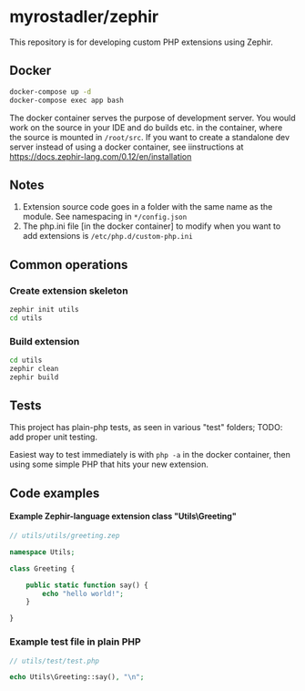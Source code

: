 # myrostadler/zephir

This repository is for developing custom PHP extensions using Zephir.

## Docker

```bash
docker-compose up -d
docker-compose exec app bash
```

The docker container serves the purpose of development server.
You would work on the source in your IDE and do builds etc. in the container, where the source is mounted in `/root/src`.
If you want to create a standalone dev server instead of using a docker container, see iinstructions at 
https://docs.zephir-lang.com/0.12/en/installation


## Notes

1. Extension source code goes in a folder with the same name as the module. See namespacing in `*/config.json`
1. The php.ini file [in the docker container] to modify when you want to add extensions is `/etc/php.d/custom-php.ini`

## Common operations

### Create extension skeleton

```bash
zephir init utils
cd utils
```

### Build extension

```bash
cd utils
zephir clean
zephir build
```

## Tests

This project has plain-php tests, as seen in various "test" folders; TODO: add proper unit testing.

Easiest way to test immediately is with `php -a` in the docker container, then using some simple PHP that hits your new extension.

## Code examples

#### Example Zephir-language extension class "Utils\Greeting"

```php
// utils/utils/greeting.zep

namespace Utils;

class Greeting {

    public static function say() {
        echo "hello world!";
    }

}
```

### Example test file in plain PHP

```php
// utils/test/test.php

echo Utils\Greeting::say(), "\n";
```



